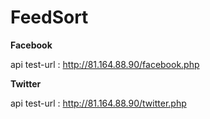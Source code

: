 # FeedSort

**Facebook**

api test-url : http://81.164.88.90/facebook.php

**Twitter**

api test-url : http://81.164.88.90/twitter.php
